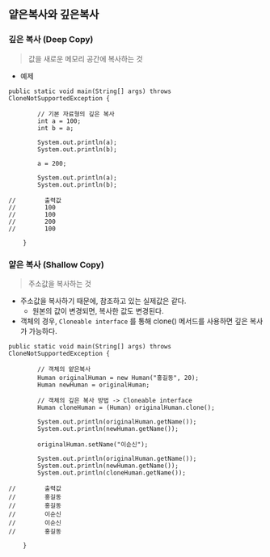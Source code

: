 
## 얕은복사와 깊은복사


### 깊은 복사 (Deep Copy)
> 값을 새로운 메모리 공간에 복사하는 것

- 예제
```
public static void main(String[] args) throws CloneNotSupportedException {

        // 기본 자료형의 깊은 복사
        int a = 100;
        int b = a;

        System.out.println(a);
        System.out.println(b);

        a = 200;

        System.out.println(a);
        System.out.println(b);

//        출력값
//        100
//        100
//        200
//        100

    }
```

### 얕은 복사 (Shallow Copy)
> 주소값을 복사하는 것
- 주소값을 복사하기 때문에, 참조하고 있는 실제값은 같다.
    - 원본의 값이 변경되면, 복사한 값도 변경된다.
- 객체의 경우, `Cloneable interface` 를 통해 clone() 메서드를 사용하면 깊은 복사가 가능하다.

```
public static void main(String[] args) throws CloneNotSupportedException {

        // 객체의 얕은복사
        Human originalHuman = new Human("홍길동", 20);
        Human newHuman = originalHuman;
        
        // 객체의 깊은 복사 방법 -> Cloneable interface
        Human cloneHuman = (Human) originalHuman.clone();

        System.out.println(originalHuman.getName());
        System.out.println(newHuman.getName());

        originalHuman.setName("이순신");

        System.out.println(originalHuman.getName());
        System.out.println(newHuman.getName());
        System.out.println(cloneHuman.getName());

//        출력값
//        홍길동
//        홍길동
//        이순신
//        이순신
//        홍길동

    }
```